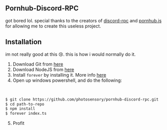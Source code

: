 ## Pornhub-Discord-RPC

got bored lol.
special thanks to the creators of [discord-rpc](https://github.com/discordjs/RPC) and [pornhub.js](https://github.com/pionxzh/pornhub.js) for allowing me to create this useless project.

## Installation

im not really good at this 😢.
this is how i would normally do it.

1. Download Git from [here](https://git-scm.com/downloads)
2. Download NodeJS from [here](https://nodejs.org/en/)
3. Install `forever` by installing it. More info [here](https://www.npmjs.com/package/forever)
4. Open up windows powershell, and do the following:

<br>

```bash
$ git clone https://github.com/photosensory/pornhub-discord-rpc.git
$ cd path-to-repo
$ npm install
$ forever index.ts
```

5. Profit